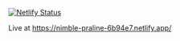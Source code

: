 [![Netlify Status](https://api.netlify.com/api/v1/badges/80131efc-ed5c-47cb-b9d6-50cd80d9c267/deploy-status)](https://app.netlify.com/sites/nimble-praline-6b94e7/deploys)

Live at https://nimble-praline-6b94e7.netlify.app/
